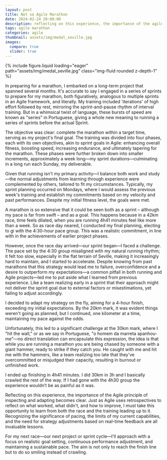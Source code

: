 ```yaml
---
layout: post
title: Not so Agile Marathon
date: 2024-02-24 20:00:00
description: reflecting on this experience, the importance of the agile principle of inspecting and adapting becomes clear.
tags: agile marathon
categories: agile
thumbnail: assets/img/medal_seville.jpg
images:
  compare: true
  slider: true
---
```



<div class="row mt-3">
    <div class="col-sm mt-3 mt-md-0">
        {% include figure.liquid loading="eager" path="assets/img/medal_seville.jpg" class="img-fluid rounded z-depth-1" %}
    </div>
</div>

In preparing for a marathon, I embarked on a long-term project that spanned several months. It's accurate to say I engaged in a series of sprints to prepare for my marathon, both figuratively, analogous to multiple sprints in an Agile framework, and literally. My training included 'iterations' of high effort followed by rest, mirroring the sprint-and-pause rhythm of interval training. But in a whimsical twist of language, these bursts of speed are known as "series" in Portuguese, giving a whole new meaning to running a series of sprints before the actual Sprint.
 
The objective was clear: complete the marathon within a target time, serving as my project's final goal. The training was divided into four phases, each with its own objectives, akin to sprint goals in Agile: enhancing overall fitness, boosting speed, increasing endurance, and ultimately tapering for the marathon. These phases were further broken down into smaller increments, approximately a week long—my sprint durations—culminating in a long run each Sunday, my deliverable.
 
Given that running isn't my primary activity—I balance both work and study—the normal adjustments from learning through experience were complemented by others, tailored to fit my circumstances. Typically, my sprint planning occurred on Mondays, where I would assess the previous week's training and establish my commitments based on my velocity and past performances. Despite my initial fitness level, the goals were met.
 
A marathon is so extensive that it could be seen both as a sprint – although my pace is far from swift – and as a goal. This happens because in a 42km race, time feels dilated, when you are running 4h41 minutes feel like more than a week. So as race day neared, I conducted my final planning, electing to gi with the 4:30-hour pace group. This was a realistic commitment, in line with in the achievements of earlier project phases.
 
However, once the race day arrived—our sprint began—I faced a challenge. The pace set by the 4:30 group misaligned with my natural running rhythm; it felt too slow, especially in the flat terrain of Seville, making it increasingly hard to maintain, and I started to accelerate. Despite knowing from past marathons that this strategy would lead me to failure, overconfidence and a desire to outperform my expectations—a common pitfall in both running and Agile projects—led me to put aside what I learned from previous experience. Like a team realizing early in a sprint that their approach might not deliver the sprint goal due to external factors or misestimations, yet failing to adjust accordingly.
 
I decided to adapt my strategy on the fly, aiming for a 4-hour finish, exceeding my initial expectations. By the 20km mark, it was evident things weren't going as planned, but I continued, one kilometer at a time, maintaining my pace against the odds.
 
Unfortunately, this led to a significant challenge at the 30km mark, where I "hit the wall," or as we say in Portuguese, "o homem da marreta apanhou-me"—no direct translation can encapsulate this expression, the idea is that while you are running a marathon you are being chased by someone with a giant hammer, ready to strike if they catch you. He caught with me and hit me with the hammers, like a team realizing too late that they've overcommitted or misjudged their capacity, resulting in burnout or unfinished work.
 
I ended up finishing in 4h41 minutes. I did 30km in 3h and I basically crawled the rest of the way. If I had gone with the 4h30 group the experience wouldn’t be as painful as it was.
 
Reflecting on this experience, the importance of the Agile principle of inspecting and adapting becomes clear. Just as Agile uses retrospectives to reflect on what worked, what didn't, and how to improve, I must take this opportunity to learn from both the race and the training leading up to it. Recognizing the significance of pacing, the limits of my current capabilities, and the need for strategy adjustments based on real-time feedback are all invaluable lessons.
 
For my next race—our next project or sprint cycle—I'll approach with a focus on realistic goal setting, continuous performance adjustment, and maintaining a sustainable pace. The aim is not only to reach the finish line but to do so smiling instead of crawling.
